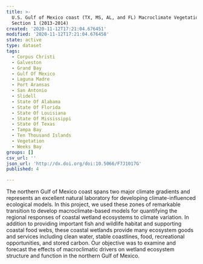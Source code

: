 ```yaml
---
title: >-
  U.S. Gulf of Mexico coast (TX, MS, AL, and FL) Macroclimate Vegetation Data
  Section 1 (2013-2014)
created: '2020-11-12T17:21:04.676451'
modified: '2020-11-12T17:21:04.676458'
state: active
type: dataset
tags:
  - Corpus Christi
  - Galveston
  - Grand Bay
  - Gulf Of Mexico
  - Laguna Madre
  - Port Aransas
  - San Antonio
  - Slidell
  - State Of Alabama
  - State Of Florida
  - State Of Louisiana
  - State Of Mississippi
  - State Of Texas
  - Tampa Bay
  - Ten Thousand Islands
  - Vegetation
  - Weeks Bay
groups: []
csv_url: ''
json_url: 'http://dx.doi.org/doi:10.5066/F7J1017G'
published: 4

---
```

The northern Gulf of Mexico coast spans two major climate gradients and represents an excellent natural laboratory for developing climate-influenced ecological models. In this project, we used these zones of remarkable transition to develop macroclimate-based models for quantifying the regional responses of coastal wetland ecosystems to climate variation. In addition to providing important fish and wildlife habitat and supporting coastal food webs, these coastal wetlands provide many ecosystem goods and services including clean water, stable coastlines, food, recreational opportunities, and stored carbon. Our objective was to examine and forecast the effects of macroclimatic drivers on wetland ecosystem structure and function in the northern Gulf of Mexico.
